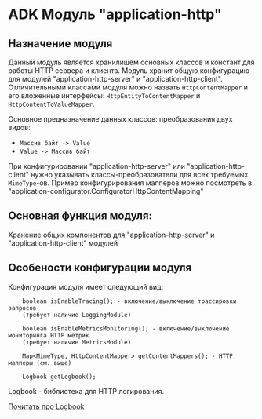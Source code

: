 # ADK Модуль "application-http"

## Назначение модуля
Данный модуль является хранилищем основных классов и констант для работы HTTP сервера и клиента.
Модуль хранит общую конфигурацию для модулей "application-http-server" и "application-http-client".
Отличительными классами модуля можно назвать `HttpContentMapper` и его вложенные интерфейсы: `HttpEntityToContentMapper` и `HttpContentToValueMapper`.

Основное предназначение данных классов: преобразования двух видов:
* `Массив байт -> Value`
* `Value -> Массив байт`

При конфигурировании "application-http-server" или "application-http-client" нужно указывать классы-преобразователи для всех требуемых `MimeType`-ов. Пример конфигурирования мапперов можно посмотреть в "application-configurator.ConfiguratorHttpContentMapping" 

## Основная функция модуля:
Хранение общих компонентов для "application-http-server" и "application-http-client" модулей

## Особености конфигурации модуля
Конфигурация модуля имеет следующий вид:
```
    boolean isEnableTracing(); - включение/выключение трассировки запросов
    (требует наличие LoggingModule)

    boolean isEnableMetricsMonitoring(); - включение/выключение мониторинга HTTP метрик 
    (требует наличие MetricsModule) 

    Map<MimeType, HttpContentMapper> getContentMappers(); - HTTP мапперы (см. выше)

    Logbook getLogbook();
```
Logbook - библиотека для HTTP логирования.

[Почитать про Logbook](https://github.com/zalando/logbook)

